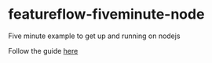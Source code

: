 # featureflow-fiveminute-node
Five minute example to get up and running on nodejs

Follow the guide [here](http://docs.featureflow.io/docs/nodejs-5-minute-test)
